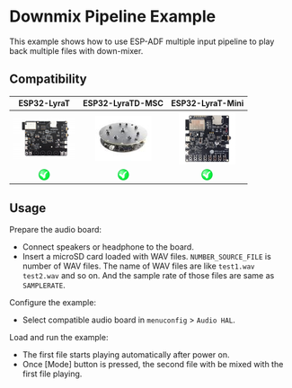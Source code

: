 # Downmix Pipeline Example

This example shows how to use ESP-ADF multiple input pipeline to play back multiple files with down-mixer.

## Compatibility

| ESP32-LyraT | ESP32-LyraTD-MSC | ESP32-LyraT-Mini |
|:-----------:|:---------------:|:----------------:|
| [![alt text](../../../docs/_static/esp32-lyrat-v4.3-side-small.jpg "ESP32-LyraT")](https://docs.espressif.com/projects/esp-adf/en/latest/get-started/get-started-esp32-lyrat.html) | [![alt text](../../../docs/_static/esp32-lyratd-msc-v2.2-small.jpg "ESP32-LyraTD-MSC")](https://docs.espressif.com/projects/esp-adf/en/latest/get-started/get-started-esp32-lyratd-msc.html) | [![alt text](../../../docs/_static/esp32-lyrat-mini-v1.2-small.jpg "ESP32-LyraT-Mini")](https://docs.espressif.com/projects/esp-adf/en/latest/get-started/get-started-esp32-lyrat-mini.html) |
| ![alt text](../../../docs/_static/yes-button.png "Compatible") | ![alt text](../../../docs/_static/yes-button.png "Compatible") |![alt text](../../../docs/_static/yes-button.png "Compatible") |

## Usage

Prepare the audio board:

- Connect speakers or headphone to the board.
- Insert a microSD card loaded with WAV files. `NUMBER_SOURCE_FILE` is number of WAV files. The name of WAV files are like `test1.wav` `test2.wav` and so on. And the sample rate of those files are same as `SAMPLERATE`.

Configure the example:

- Select compatible audio board in `menuconfig` > `Audio HAL`.

Load and run the example:

- The first file starts playing automatically after power on.
- Once [Mode] button is pressed, the second file with be mixed with the first file playing.


